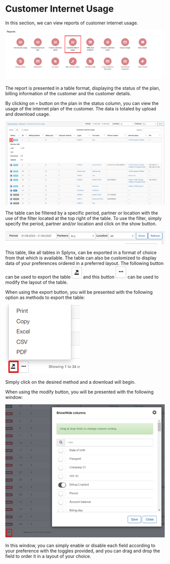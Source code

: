 Customer Internet Usage
==================
In this section, we can view reports of customer internet usage.

![Customer Internet Usage](1.png)

The report is presented in a table format, displaying the status of the plan, billing information of the customer and the customer details.

By clicking on `+` button on the plan in the status column, you can view the usage of the internet plan of the customer. The data is totaled by upload and download usage.

![Customer Internet Usage](2.png)

The table can be filtered by a specific period, partner or location with the use of the filter located at the top right of the table. To use the filter, simply specify the period, partner and/or location and click on the show button.

![Filter](filter.png)

This table, like all tables in Splynx, can be exported in a format of choice from that which is available. The table can also be customized to display data of your preferences ordered in a preferred layout. The following button can be used to export the table ![export](export.png) and this button ![modify](modify.png) can be used to modify the layout of the table.

When using the export button, you will be presented with the following option as methods to export the table:

![Export](export1.png)

Simply click on the desired method and a download will begin.

When using the modify button, you will be presented with the following window:

![modify](modify1.png)

In this window, you can simply enable or disable each field according to your preference with the toggles provided, and you can drag and drop the field to order it in a layout of your choice.
